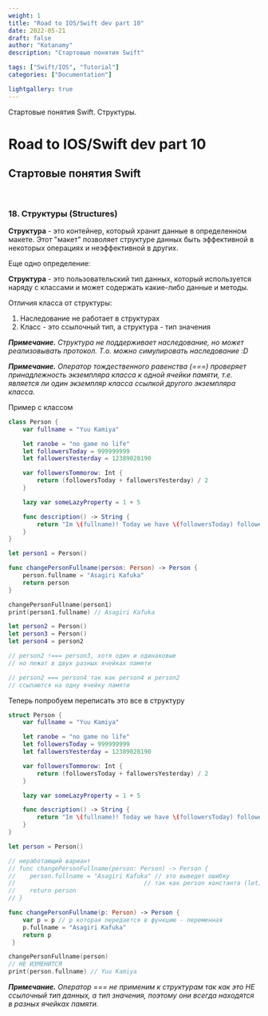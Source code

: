 ```yaml
---
weight: 1
title: "Road to IOS/Swift dev part 10"
date: 2022-05-21
draft: false
author: "Kotanamy"
description: "Стартовые понятия Swift"

tags: ["Swift/IOS", "Tutorial"]
categories: ["Documentation"]

lightgallery: true
---
```


Стартовые понятия Swift. Структуры.

<!--more-->

# Road to IOS/Swift dev part 10
## **Стартовые понятия Swift**

<br>

### 18. Структуры (Structures)

**Структура** - это контейнер, который хранит данные в определенном макете. Этот "макет" позволяет структуре данных быть эффективной в некоторых операциях и неэффективной в других.

Еще одно определение:

**Структура** - это пользовательский тип данных, который используется наряду с классами и может содержать какие-либо данные и методы.

Отличия класса от структуры:

1. Наследование не работает в структурах
2. Класс - это ссылочный тип, а структура - тип значения

_**Примечание.** Структура не поддерживает наследование, но может реализовывать протокол. Т.о. можно симулировать наследование :D_

_**Примечание.** Оператор тождественного равенства (===) проверяет принадлежность экземпляра класса к одной ячейки памяти, т.е. является ли один экземпляр класса ссылкой другого экземпляра класса._

Пример с классом
```Swift
class Person {
    var fullname = "Yuu Kamiya"

    let ranobe = "no game no life"
    let followersToday = 999999999
    let fallowersYesterday = 12389028190

    var followersTommorow: Int {
        return (followersToday + fallowersYesterday) / 2
    } 

    lazy var someLazyProperty = 1 + 5

    func description() -> String {
        return "Im \(fullname)! Today we have \(followersToday) followers, yesterday: \(fallowersYesterday). Tommorow we will have about \(followersTommorow) followers"
    }
}

let person1 = Person()

func changePersonFullname(person: Person) -> Person {
    person.fullname = "Asagiri Kafuka"
    return person
}

changePersonFullname(person1)
print(person1.fullname) // Asagiri Kafuka

let person2 = Person()
let person3 = Person()
let person4 = person2

// person2 !=== person3, хотя один и одинаковые
// но лежат в двух разных ячейках памяти

// person2 === person4 так как person4 и person2
// ссылаются на одну ячейку памяти
```

Теперь попробуем переписать это все в структуру
```Swift 
struct Person {
    var fullname = "Yuu Kamiya"

    let ranobe = "no game no life"
    let followersToday = 999999999
    let fallowersYesterday = 12389028190

    var followersTommorow: Int {
        return (followersToday + fallowersYesterday) / 2
    } 

    lazy var someLazyProperty = 1 + 5

    func description() -> String {
        return "Im \(fullname)! Today we have \(followersToday) followers, yesterday: \(fallowersYesterday). Tommorow we will have about \(followersTommorow) followers"
    }
}

let person = Person()

// неработающий вариант
// func changePersonFullname(person: Person) -> Person {
//    person.fullname = "Asagiri Kafuka" // это выведет ошибку
//                                    // так как person константа (let)
//    return person
// }

func changePersonFullname(p: Person) -> Person {
    var p = p // p которая передается в функцию - переменная
    p.fullname = "Asagiri Kafuka"
    return p
 }

changePersonFullname(person)
// НЕ ИЗМЕНИТСЯ
print(person.fullname) // Yuu Kamiya
```

_**Примечание.** Оператор === не применим к структурам так как это НЕ ссылочный тип данных, а тип значения, поэтому они всегда находятся в разных ячейках памяти._
